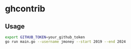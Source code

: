 # ghcontrib

## Usage

```bash
export GITHUB_TOKEN=your_github_token
go run main.go --username jmoney --start 2019 --end 2024
```
